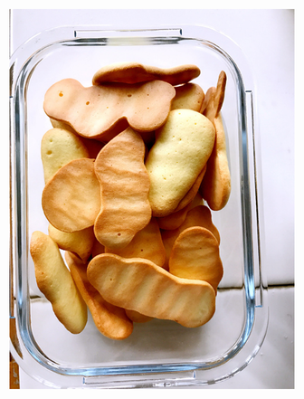 ![20170529.jpg](https://raw.githubusercontent.com/joshua19881228/my_blogs/master/Life_Discovery/Little_Things/figures/20170529.jpg "Cookies =480")
